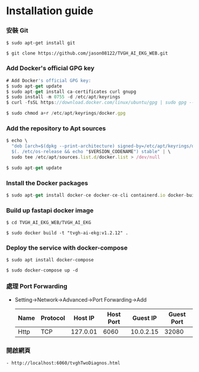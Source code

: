# Installation guide

### 安裝 Git
```typescript!
$ sudo apt-get install git

$ git clone https://github.com/jason08122/TVGH_AI_EKG_WEB.git
```

### Add Docker's official GPG key

```typescript
# Add Docker's official GPG key:
$ sudo apt-get update
$ sudo apt-get install ca-certificates curl gnupg
$ sudo install -m 0755 -d /etc/apt/keyrings
$ curl -fsSL https://download.docker.com/linux/ubuntu/gpg | sudo gpg --dearmor -o /etc/apt/keyrings/docker.gpg

$ sudo chmod a+r /etc/apt/keyrings/docker.gpg
```

### Add the repository to Apt sources

```typescript
$ echo \
  "deb [arch=$(dpkg --print-architecture) signed-by=/etc/apt/keyrings/docker.gpg] https://download.docker.com/linux/ubuntu \
  $(. /etc/os-release && echo "$VERSION_CODENAME") stable" | \
  sudo tee /etc/apt/sources.list.d/docker.list > /dev/null

$ sudo apt-get update
```

### Install the Docker packages

```typescript
$ sudo apt-get install docker-ce docker-ce-cli containerd.io docker-buildx-plugin docker-compose-plugin
```

### Build up fastapi docker image

```typescript!
$ cd TVGH_AI_EKG_WEB/TVGH_AI_EKG

$ sudo docker build -t "tvgh-ai-ekg:v1.2.12" .
```

### Deploy the service with docker-compose

```typescript!
$ sudo apt install docker-compose

$ sudo docker-compose up -d
```

### 處理 Port Forwarding

 - Setting->Network->Advanced->Port Forwarding->Add
 
    | Name | Protocol | Host IP | Host Port | Guest IP     | Guest Port |
    | ---- | -------- | ------- |    ---    |    ---       |    ---     |
    | Http | TCP      | 127.0.01|  6060     |  10.0.2.15   |  32080     |


### 開啟網頁

    - http://localhost:6060/tvghTwoDiagnos.html